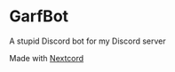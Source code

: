 # GarfBot

A stupid Discord bot for my Discord server

Made with [Nextcord](https://github.com/nextcord/nextcord)
